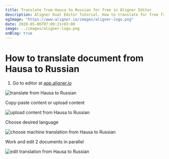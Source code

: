 ```yaml
---
title: Translate from Hausa to Russian for free in Aligner Editor
description: Aligner Dual Editor Tutorial. How to translate for free from Hausa to Russian. Aligner is multilingual document management platform. 
ogImage: "https://www.aligner.io/images/aligner-logo.png"
date: 2020-05-06T07:09:21+03:00
image: ../images/aligner-logo.png
onBlog: true
---
```


# How to translate document from Hausa to Russian

1. Go to editor at [app.aligner.io](https://app.aligner.io "Aligner App web page")

![translate from Hausa to Russian](../aligner-blank-editor.png "translate from Hausa to Russian")

Copy-paste content or upload content

![upload content from Hausa to Russian](../aligner-uploaded-document.png "upload content from Hausa to Russian")

Choose desired language

![choose machine translation from Hausa to Russian](../aligner-language-dropdown.png "choose machine translation from Hausa to Russian")

Work and edit 2 documents in parallel

![edit translation from Hausa to Russian](../aligner-double-sitded-editor.png "edit translation from Hausa to Russian")

